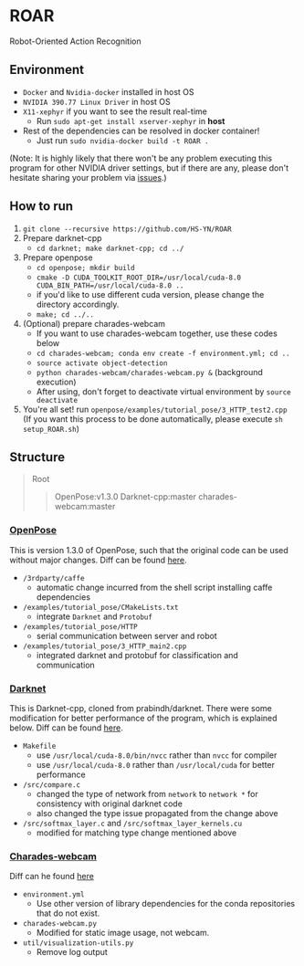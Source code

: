 # ROAR
Robot-Oriented Action Recognition

## Environment

* `Docker` and `Nvidia-docker` installed in host OS
* `NVIDIA 390.77 Linux Driver` in host OS
* `X11-xephyr` if you want to see the result real-time
  * Run `sudo apt-get install xserver-xephyr` in **host**
* Rest of the dependencies can be resolved in docker container!
  * Just run `sudo nvidia-docker build -t ROAR .`

(Note: It is highly likely that there won't be any problem executing this program for other NVIDIA driver settings, but if there are any, please don't hesitate sharing your problem via [issues](https://github.com/HS-YN/ROAR/issues).)

## How to run

1. `git clone --recursive https://github.com/HS-YN/ROAR`
2. Prepare darknet-cpp
   * `cd darknet; make darknet-cpp; cd ../`
3. Prepare openpose
   * `cd openpose; mkdir build`
   * `cmake -D CUDA_TOOLKIT_ROOT_DIR=/usr/local/cuda-8.0 CUDA_BIN_PATH=/usr/local/cuda-8.0 ..`
   * if you'd like to use different cuda version, please change the directory accordingly.
   * `make; cd ../..`
4. (Optional) prepare charades-webcam
   * If you want to use charades-webcam together, use these codes below
   * `cd charades-webcam; conda env create -f environment.yml; cd ..`
   * `source activate object-detection`
   * `python charades-webcam/charades-webcam.py &` (background execution)
   * After using, don't forget to deactivate virtual environment by `source deactivate`
5. You're all set! run `openpose/examples/tutorial_pose/3_HTTP_test2.cpp`
   (If you want this process to be done automatically, please execute `sh setup_ROAR.sh`)

## Structure

> Root
> > OpenPose:v1.3.0
> > Darknet-cpp:master
> > charades-webcam:master

### [OpenPose](https://github.com/HS-YN/openpose/tree/v1.3.1)

This is version 1.3.0 of OpenPose, such that the original code can be used without major changes.
Diff can be found [here](https://github.com/CMU-Perceptual-Computing-Lab/openpose/compare/master...HS-YN:v1.3.1).

* `/3rdparty/caffe`
  * automatic change incurred from the shell script installing caffe dependencies
* `/examples/tutorial_pose/CMakeLists.txt`
  * integrate `Darknet` and `Protobuf`
* `/examples/tutorial_pose/HTTP`
  * serial communication between server and robot
* `/examples/tutorial_pose/3_HTTP_main2.cpp`
  * integrated darknet and protobuf for classification and communication

### [Darknet](https://github.com/HS-YN/darknet/tree/ROAR)

This is Darknet-cpp, cloned from prabindh/darknet. There were some modification for better performance of the program, which is explained below.
Diff can be found [here](https://github.com/prabindh/darknet/compare/master...HS-YN:ROAR).

* `Makefile`
  * use `/usr/local/cuda-8.0/bin/nvcc` rather than `nvcc` for compiler
  * use `/usr/local/cuda-8.0` rather than `/usr/local/cuda` for better performance
* `/src/compare.c`
  * changed the type of network from `network` to `network *` for consistency with original darknet code
  * also changed the type issue propagated from the change above
* `/src/softmax_layer.c` and `/src/softmax_layer_kernels.cu`
  * modified for matching type change mentioned above

### [Charades-webcam](https://github.com/HS-YN/charades-webcam)

Diff can he found [here](https://github.com/gsig/charades-webcam/compare/master...HS-YN:master)

* `environment.yml`
  * Use other version of library dependencies for the conda repositories that do not exist.
* `charades-webcam.py`
  * Modified for static image usage, not webcam.
* `util/visualization-utils.py`
  * Remove log output

